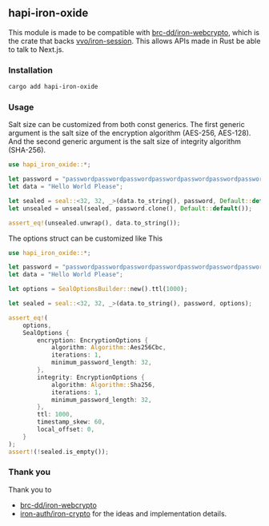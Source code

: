 ## hapi-iron-oxide
This module is made to be compatible with [brc-dd/iron-webcrypto](https://github.com/brc-dd/iron-webcrypto), which is the crate that backs [vvo/iron-session](https://github.com/vvo/iron-session). This allows APIs made in Rust be able to talk to Next.js.

### Installation
```bash
cargo add hapi-iron-oxide
```

### Usage
Salt size can be customized from both const generics. The first generic argument is the salt size of the encryption algorithm (AES-256, AES-128). And the second generic argument is the salt size of integrity algorithm (SHA-256).
```rust
use hapi_iron_oxide::*;

let password = "passwordpasswordpasswordpasswordpasswordpasswordpasswordpassword";
let data = "Hello World Please";

let sealed = seal::<32, 32, _>(data.to_string(), password, Default::default());
let unsealed = unseal(sealed, password.clone(), Default::default());

assert_eq!(unsealed.unwrap(), data.to_string());
```

The options struct can be customized like This
```rust
use hapi_iron_oxide::*;

let password = "passwordpasswordpasswordpasswordpasswordpasswordpasswordpassword";
let data = "Hello World Please";

let options = SealOptionsBuilder::new().ttl(1000);

let sealed = seal::<32, 32, _>(data.to_string(), password, options);

assert_eq!(
    options,
    SealOptions {
        encryption: EncryptionOptions {
            algorithm: Algorithm::Aes256Cbc,
            iterations: 1,
            minimum_password_length: 32,
        },
        integrity: EncryptionOptions {
            algorithm: Algorithm::Sha256,
            iterations: 1,
            minimum_password_length: 32,
        },
        ttl: 1000,
        timestamp_skew: 60,
        local_offset: 0,
    }
);
assert!(!sealed.is_empty());
```

### Thank you
Thank you to
- [brc-dd/iron-webcrypto](https://github.com/brc-dd/iron-webcrypto)
- [iron-auth/iron-crypto](https://github.com/iron-auth/iron-crypto)
for the ideas and implementation details.
